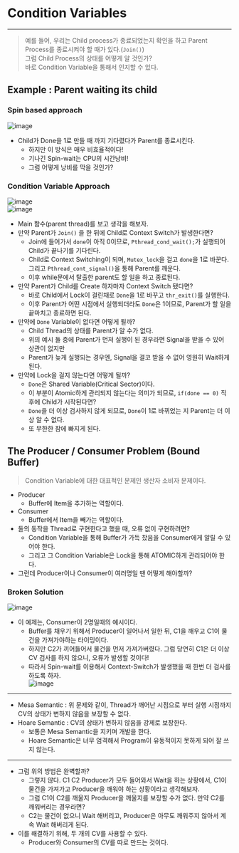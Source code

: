 # Condition Variables
---
> 예를 들어, 우리는 Child process가 종료되었는지 확인을 하고 Parent Process를 종료시켜야 할 때가 있다.(```Join()```)  
> 그럼 Child Process의 상태를 어떻게 알 것인가?  
> 바로 Condition Variable을 통해서 인지할 수 있다.  

## Example : Parent waiting its child
### Spin based approach  
![image](https://user-images.githubusercontent.com/71700079/167851193-72384610-0915-43fd-8255-3b449904cafd.png)  
- Child가 Done을 1로 만들 때 까지 기다렸다가 Parent를 종료시킨다.
  - 하지만 이 방식은 매우 비효율적이다!
  - 기나긴 Spin-wait는 CPU의 시간낭비!
  - 그럼 어떻게 낭비를 막을 것인가?
### Condition Variable Approach  
![image](https://user-images.githubusercontent.com/71700079/167851543-fc14138b-01fb-49a6-8ebe-2b5cfc76620e.png)  
![image](https://user-images.githubusercontent.com/71700079/167851566-1f237d25-28d3-4bed-a8d4-fe8f9554cc70.png)  
- Main 함수(parent thread)를 보고 생각을 해보자.
- 만약 Parent가 ```Join()``` 을 한 뒤에 Child로 Context Switch가 발생한다면?
  -  Join에 들어가서 ```done```이 아직 0이므로, ```Pthread_cond_wait();```가 실행되어 Child가 끝나기를 기다린다.
  -  Child로 Context Switching이 되며, ```Mutex_lock```을 걸고 ```done```을 1로 바꾼다. 그리고 ```Pthread_cont_signal()```을 통해 Parent를 깨운다.
  -  이후 while문에서 탈출한 parent도 할 일을 하고 종료된다.
- 만약 Parent가 Child를 Create 하자마자 Context Switch 됐다면?
  - 바로 Child에서 Lock이 걸린채로 ```Done```을 1로 바꾸고 ```thr_exit()```를 실행한다.
  - 이후 Parent가 어떤 시점에서 실행되더라도 ```Done```은 1이므로, Parent가 할 일을 끝마치고 종료하면 된다.
- 만약에 ```Done``` Variable이 없다면 어떻게 될까?
  - Child Thread의 상태를 Parent가 알 수가 없다.
  - 위의 예시 둘 중에 Parent가 먼저 실행이 된 경우라면 Signal을 받을 수 있어 상관이 없지만
  - Parent가 늦게 실행되는 경우엔, Signal을 결코 받을 수 없어 영원히 Wait하게 된다.
- 만약에 Lock을 걸지 않는다면 어떻게 될까?
  - ```Done```은 Shared Variable(Critical Sector)이다.
  - 이 부분이 Atomic하게 관리되지 않는다는 의미가 되므로, ```if(done == 0)``` 직후에 Child가 시작된다면?
  - ```Done```을 더 이상 검사하지 않게 되므로, ```Done```이 1로 바뀌었는 지 Parent는 더 이상 알 수 없다.
  - 또 무한한 잠에 빠지게 된다.

## The Producer / Consumer Problem (Bound Buffer)
> Condition Variable에 대한 대표적인 문제인 생산자 소비자 문제이다.  
- Producer
  - Buffer에 Item을 추가하는 역할이다.
- Consumer
  - Buffer에서 Item을 빼가는 역할이다.
- 둘의 동작을 Thread로 구현한다고 했을 때, 오류 없이 구현하려면?
  - Condition Variable을 통해 Buffer가 가득 찼음을 Consumer에게 알릴 수 있어야 한다.
  - 그리고 그 Condition Variable은 Lock을 통해 ATOMIC하게 관리되어야 한다.
- 그런데 Producer이나 Consumer이 여러명일 땐 어떻게 해야할까?

### Broken Solution
![image](https://user-images.githubusercontent.com/71700079/168596252-52c23172-4cf6-4a29-9839-9f0d811e769a.png)  
- 이 예제는, Consumer이 2명일때의 예시이다.
  - Buffer를 채우기 위해서 Producer이 일어나서 일한 뒤, C1을 깨우고 C1이 물건을 가져가야하는 타이밍이다.
  - 하지만 C2가 끼어들어서 물건을 먼저 가져가버렸다. 그럼 당연히 C1은 더 이상 CV 검사를 하지 않으니, 오류가 발생할 것이다!
  - 따라서 Spin-wait를 이용해서 Context-Switch가 발생했을 때 한번 더 검사를 하도록 하자.  
![image](https://user-images.githubusercontent.com/71700079/168929169-89b87ad0-bd2f-4da5-b884-30ea561068ce.png)  
---
- Mesa Semantic : 위 문제와 같이, Thread가 깨어난 시점으로 부터 실행 시점까지 CV의 상태가 변하지 않음을 보장할 수 없다.
- Hoare Semantic : CV의 상태가 변하지 않음을 강제로 보장한다.
  - 보통은 Mesa Semantic을 지키며 개발을 한다.
  - Hoare Semantic은 너무 엄격해서 Program이 유동적이지 못하게 되어 잘 쓰지 않는다.
---
- 그럼 위의 방법은 완벽할까?
  - 그렇지 않다. C1 C2 Producer가 모두 들어와서 Wait을 하는 상황에서, C1이 물건을 가져가고 Producer을 깨워야 하는 상황이라고 생각해보자.
  - 그럼 C1이 C2를 깨울지 Producer을 깨울지를 보장할 수가 없다. 만약 C2를 깨워버리는 경우라면?
  - C2는 물건이 없으니 Wait 해버리고, Producer은 아무도 깨워주지 않아서 계속 Wait 해버리게 된다.
- 이를 해결하기 위해, 두 개의 CV를 사용할 수 있다.
  - Producer와 Consumer의 CV를 따로 만드는 것이다.

